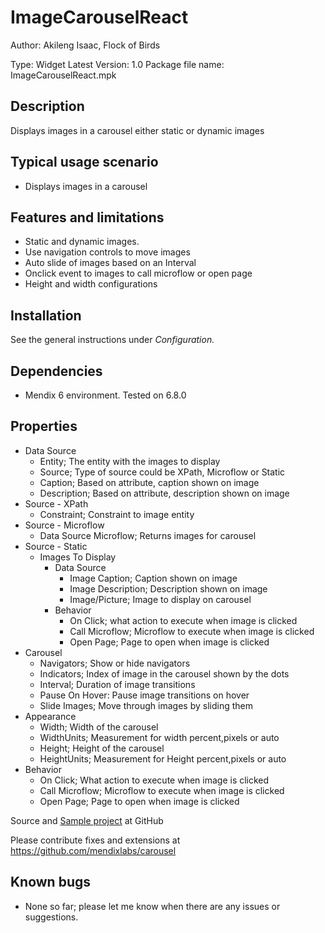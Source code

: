 # ImageCarouselReact
Author: Akileng Isaac, Flock of Birds

Type: Widget
Latest Version: 1.0
Package file name: ImageCarouselReact.mpk

## Description

Displays images in a carousel either static or dynamic images

## Typical usage scenario

* Displays images in a carousel

## Features and limitations

* Static and dynamic images.
* Use navigation controls to move images
* Auto slide of images based on an Interval
* Onclick event to images to call microflow or open page
* Height and width configurations

## Installation

See the general instructions under _Configuration._

## Dependencies

* Mendix 6 environment. Tested on 6.8.0

## Properties
* Data Source
  * Entity; The entity with the images to display
  * Source; Type of source could be XPath, Microflow or Static
  * Caption; Based on attribute, caption shown on image
  * Description; Based on attribute, description shown on image
* Source - XPath
  * Constraint; Constraint to image entity
* Source - Microflow
  * Data Source Microflow; Returns images for carousel
* Source - Static
  * Images To Display
     - Data Source
        - Image Caption; Caption shown on image
        - Image Description; Description shown on image
        - Image/Picture; Image to display on carousel
     - Behavior
        - On Click; what action to execute when image is clicked
        - Call Microflow; Microflow to execute when image is clicked
        - Open Page; Page to open when image is clicked
* Carousel
  * Navigators; Show or hide navigators
  * Indicators; Index of image in the carousel shown by the dots
  * Interval; Duration of image transitions
  * Pause On Hover: Pause image transitions on hover
  * Slide Images; Move through images by sliding them
* Appearance
  * Width; Width of the carousel
  * WidthUnits; Measurement for width percent,pixels or auto
  * Height; Height of the carousel
  * HeightUnits; Measurement for Height percent,pixels or auto
* Behavior
  * On Click; What action to execute when image is clicked
  * Call Microflow; Microflow to execute when image is clicked
  * Open Page; Page to open when image is clicked

Source and [Sample project](https://github.com/mendixlabs/carousel/tree/master/test) at GitHub

Please contribute fixes and extensions at https://github.com/mendixlabs/carousel



## Known bugs

* None so far; please let me know when there are any issues or suggestions.
